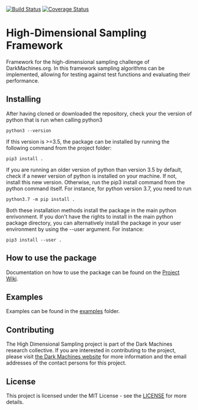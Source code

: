 [![Build Status](https://travis-ci.org/DarkMachines/high-dimensional-sampling.svg?branch=master)](https://travis-ci.org/DarkMachines/high-dimensional-sampling)
[![Coverage Status](https://coveralls.io/repos/github/bstienen/high-dimensional-sampling/badge.svg?branch=master)](https://coveralls.io/github/bstienen/high-dimensional-sampling?branch=master)

# High-Dimensional Sampling Framework

Framework for the high-dimensional sampling challenge of DarkMachines.org. In
this framework sampling algorithms can be implemented, allowing for testing
against test functions and evaluating their performance.

## Installing

After having cloned or downloaded the repository, check your the version of
python that is run when calling python3

```
python3 --version
```

If this version is >=3.5, the package can be installed by running the following
command from the project folder:

```
pip3 install .
```

If you are running an older version of python than version 3.5 by default,
check if a newer version of python is installed on your machine. If not,
install this new version. Otherwise, run the pip3 install command from the
python command itself. For instance, for python version 3.7, you need to run

```
python3.7 -m pip install .
```

Both these installation methods install the package in the main python
enrivonment. If you don't have the rights to install in the main python package
directory, you can alternatively install the package in your user environment
by using the --user argument. For instance:

```
pip3 install --user .
```

## How to use the package

Documentation on how to use the package can be found on the [Project Wiki](https://github.com/DarkMachines/high-dimensional-sampling/wiki).

## Examples

Examples can be found in the [examples](examples) folder.

## Contributing

The High Dimensional Sampling project is part of the Dark Machines research
collective. If you are interested in contributing to the project, please visit
[the Dark Machines website](http://www.darkmachines.org/) for more information
and the email addresses of the contact persons for this project.

## License

This project is licensed under the MIT License - see the [LICENSE](LICENSE) for
more details.
